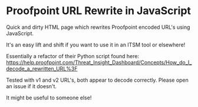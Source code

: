 # Proofpoint URL Rewrite in JavaScript

Quick and dirty HTML page which rewrites Proofpoint encoded URL's using JavaScript. 

It's an easy lift and shift if you want to use it in an ITSM tool or elsewhere!

Essentially a refactor of their Python script found here: https://help.proofpoint.com/Threat_Insight_Dashboard/Concepts/How_do_I_decode_a_rewritten_URL%3F

Tested with v1 and v2 URL's, both appear to decode correctly. Please open an issue if it doesn't.

It might be useful to someone else!
